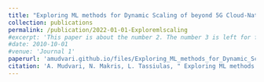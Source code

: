 ```yaml
---
title: "Exploring ML methods for Dynamic Scaling of beyond 5G Cloud-Native RANs"
collection: publications
permalink: /publication/2022-01-01-Exploremlscaling
#excerpt: 'This paper is about the number 2. The number 3 is left for future work.'
#date: 2010-10-01
#venue: 'Journal 1'
paperurl: 'amudvari.github.io/files/Exploring_ML_methods_for_Dynamic_Scaling_of_beyond_5G_Cloud-Native_RANs.pdf'
citation: 'A. Mudvari, N. Makris, L. Tassiulas, " Exploring ML methods for Dynamic Scaling of beyond 5G Cloud-Native RANs," IEEE International Conference on Communications (ICC), 2022'
---
```


